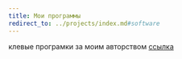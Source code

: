 ```yaml
---
title: Мои программы
redirect_to: ../projects/index.md#software
---
```


клевые програмки за моим авторством [ссылка](../projects/index.md#software)
